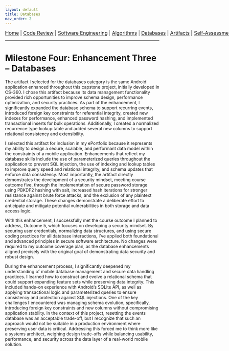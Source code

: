 ```yaml
---
layout: default
title: Databases
nav_order: 2
---
```

<div style="text-align: center; white-space: nowrap; font-size: 16px; margin-bottom: 10px;">
  <a href="/snhu-capstone/">Home</a> |
  <a href="/snhu-capstone/code-review/">Code Review</a> |
  <a href="/snhu-capstone/enhancements/software-engineering/">Software Engineering</a> |
  <a href="/snhu-capstone/enhancements/data-structures-algorithms/">Algorithms</a> |
  <a href="/snhu-capstone/enhancements/databases/">Databases</a> |
  <a href="/snhu-capstone/artifacts/">Artifacts</a> |
  <a href="/snhu-capstone/self-assessment/">Self-Assessment</a>
</div>
<hr>

# Milestone Four: Enhancement Three – Databases

The artifact I selected for the databases category is the same Android application enhanced throughout this capstone project, initially developed in CS-360. I chose this artifact because its data management functionality provided rich opportunities to improve schema design, performance optimization, and security practices. As part of the enhancement, I significantly expanded the database schema to support recurring events, introduced foreign key constraints for referential integrity, created new indexes for performance, enhanced password hashing, and implemented transactional inserts for bulk operations. Additionally, I created a normalized recurrence type lookup table and added several new columns to support relational consistency and extensibility.

I selected this artifact for inclusion in my ePortfolio because it represents my ability to design a secure, scalable, and performant data model within the constraints of a mobile application. Enhancements that reflect my database skills include the use of parameterized queries throughout the application to prevent SQL injection, the use of indexing and lookup tables to improve query speed and relational integrity, and schema updates that enforce data consistency. Most importantly, the artifact directly demonstrates the development of a security mindset, meeting course outcome five, through the implementation of secure password storage using PBKDF2 hashing with salt, increased hash iterations for stronger resistance against brute force attacks, and the exclusion of any plaintext credential storage. These changes demonstrate a deliberate effort to anticipate and mitigate potential vulnerabilities in both storage and data access logic.

With this enhancement, I successfully met the course outcome I planned to address, Outcome 5, which focuses on developing a security mindset. By securing user credentials, normalizing data structures, and using secure coding practices for all database interactions, I’ve applied both foundational and advanced principles in secure software architecture. No changes were required to my outcome coverage plan, as the database enhancements aligned precisely with the original goal of demonstrating data security and robust design.

During the enhancement process, I significantly deepened my understanding of mobile database management and secure data handling practices. I learned how to construct and evolve a relational schema that could support expanding feature sets while preserving data integrity. This included hands-on experience with Android’s SQLite API, as well as applying transactional logic and parameterized queries to ensure consistency and protection against SQL injections. One of the key challenges I encountered was managing schema evolution, specifically, introducing foreign key constraints and new columns without compromising application stability. In the context of this project, resetting the events database was an acceptable trade-off, but I recognize that such an approach would not be suitable in a production environment where preserving user data is critical. Addressing this forced me to think more like a systems architect, weighing design trade-offs while balancing usability, performance, and security across the data layer of a real-world mobile solution.